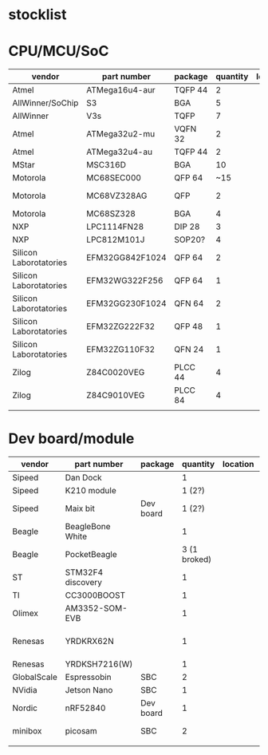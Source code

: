 # stocklist

# CPU/MCU/SoC

| vendor                 | part number     | package | quantity | location | notes         |
|------------------------|-----------------|---------|----------|----------|---------------|
| Atmel                  | ATMega16u4-aur  | TQFP 44 | 2        |          |               |
| AllWinner/SoChip       | S3              | BGA     | 5        |          |               |
| AllWinner              | V3s             | TQFP    | 7        |          |               |
| Atmel                  | ATMega32u2-mu   | VQFN 32 | 2        |          |               |
| Atmel                  | ATMega32u4-au   | TQFP 44 | 2        |          |               |
| MStar                  | MSC316D         | BGA     | 10       |          |               |
| Motorola               | MC68SEC000      | QFP 64  | ~15      |          |               |
| Motorola               | MC68VZ328AG     | QFP     | 2        |          | DragonBall VZ |
| Motorola               | MC68SZ328       | BGA     | 4        |          |               |
| NXP                    | LPC1114FN28     | DIP 28  | 3        |          |               |
| NXP                    | LPC812M101J     | SOP20?  | 4        |          |               |
| Silicon Laborotatories | EFM32GG842F1024 | QFP 64  | 2        |          |               |
| Silicon Laborotatories | EFM32WG322F256  | QFP 64  | 1        |          |               |
| Silicon Laborotatories | EFM32GG230F1024 | QFN 64  | 2        |          |               |
| Silicon Laborotatories | EFM32ZG222F32   | QFP 48  | 1        |          |               |
| Silicon Laborotatories | EFM32ZG110F32   | QFN 24  | 1        |          |               |
| Zilog                  | Z84C0020VEG     | PLCC 44 | 4        |          |               |
| Zilog                  | Z84C9010VEG     | PLCC 84 | 4        |          | Z80 IO chip   |
|                        |                 |         |          |          |               |

# Dev board/module

| vendor                 | part number       | package   | quantity     | location | notes                |
|------------------------|-------------------|-----------|--------------|----------|----------------------|
| Sipeed                 | Dan Dock          |           | 1            |          | K210                 |
| Sipeed                 | K210 module       |           | 1 (2?)       |          | K210                 |
| Sipeed                 | Maix bit          | Dev board | 1 (2?)       |          | K210                 |
| Beagle                 | BeagleBone White  |           | 1            |          |                      |
| Beagle                 | PocketBeagle      |           | 3 (1 broked) |          |                      |
| ST                     | STM32F4 discovery |           | 1            |          |                      |
| TI                     | CC3000BOOST       |           | 1            |          |                      |
| Olimex                 | AM3352-SOM-EVB    |           | 1            |          |                      |
| Renesas                | YRDKRX62N         |           | 1            |          | RX62N, LCD is broked |
| Renesas                | YRDKSH7216(W)     |           | 1            |          | SH2A                 |
| GlobalScale            | Espressobin       | SBC       | 2            |          |                      |
| NVidia                 | Jetson Nano       | SBC       | 1            |          |                      |
| Nordic                 | nRF52840          | Dev board | 1            |          |                      |
| minibox                | picosam           | SBC       | 2            |          | 1 with LCD           |
|                        |                   |           |              |          |                      |

